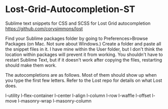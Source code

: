 # Lost-Grid-Autocompletion-ST
Sublime text snippets for CSS and SCSS for Lost Grid autocompletion
https://github.com/corysimmons/lost

Find your Sublime packages folder by going to Preferences>Browse Packages (on Mac. Not sure about Windows.)
Create a folder and paste all the snippet files in it. I have mine within the User folder, but I don't think the location within packages will prevent it from working. You shouldn't have to restart Sublime Text, but if it doesn't work after copying the files, restarting should make them work.

The autocompletions are as follows. Most of them should show up when you type the first few letters. Refer to the Lost repo for details on what Lost does.

l-utility
l-flex-container
l-center
l-align
l-column
l-row
l-waffle
l-offset
l-move
l-masonry-wrap
l-masonry-column
